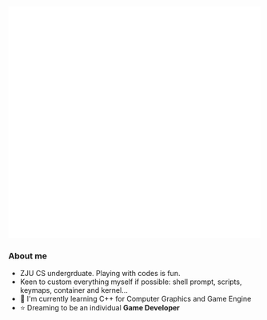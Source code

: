 ![Metrics](/github-metrics.svg)

### About me

- ZJU CS undergrduate. Playing with codes is fun.
- Keen to custom everything myself if possible: shell prompt, scripts, keymaps, container and kernel...
- 🌱 I'm currently learning C++ for Computer Graphics and Game Engine
- ⭐ Dreaming to be an individual **Game Developer** 
